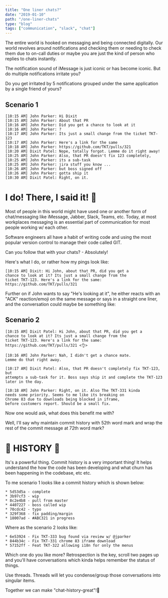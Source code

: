 ```yaml
---
title: "One liner chats?"
date: "2019-01-10"
path: "/one-liner-chats"
type: "blog"
tags: ["communication", "slack", "chat"]
---
```


The entire world is hooked on messaging and being connected digitally.
Our world revolves around notifications and checking them or needing to check them due to on-call duties or maybe you are just the kind of person who replies to chats instantly.

The notification sound of iMessage is just iconic or has become iconic. But do multiple notifications irritate you?

Do you get irritated by 5 notifications grouped under the same application by a single friend of yours?

## Scenario 1

```
[10:15 AM] John Parker: Hi Dixit
[10:15 AM] John Parker: About that PR
[10:16 AM] John Parker: Did you get a chance to look at it
[10:16 AM] John Parker: ?
[10:17 AM] John Parker: Its just a small change from the ticket TKT-123
[10:17 AM] John Parker: Here's a link for the same
[10:18 AM] John Parker: https://github.com/TKT/pulls/321
[10:20 AM] Dixit Patel: Nope, totally forgot. Lemme do it right away!
[10:25 AM] John Parker: Also, that PR doesn't fix 123 completely,
[10:25 AM] John Parker: its a sub-task
[10:25 AM] John Parker: jira stuff you know ...
[10:26 AM] John Parker: but boss signed off
[10:26 AM] John Parker: gotta ship it
[10:30 AM] Dixit Patel: Right, on it.
```

# I do! There, I said it! 🙈

Most of people in this world might have used one or another form of chat/messaging
like iMessage, Jabber, Slack, Teams, etc. Today, at most workplaces messaging is an essential part of communication for most people working w/ each other.

Software engineers all have a habit of writing code and
using the most popular version control to manage their code called GIT.

Can you follow that with your chats? - Absolutely!

Here's what I do, or rather how my pings look like:

```
[10:15 AM] Dixit: Hi John, about that PR, did you get a
chance to look at it? Its just a small change from the
ticket TKT-123. Here's a link for the same:
https://github.com/TKT/pulls/321
```

Further on if John wants to say "He's looking at it", he either reacts with
an "ACK" reaction/emoji on the same message or says in a straight one liner,
and the conversation could maybe be something like:

## Scenario 2

```
[10:15 AM] Dixit Patel: Hi John, about that PR, did you get a
chance to look at it? Its just a small change from the
ticket TKT-123. Here's a link for the same:
https://github.com/TKT/pulls/321 <👌>

[10:16 AM] John Parker: Nah, I didn't get a chance mate.
Lemme do that right away.

[10:17 AM] Dixit Patel: Also, that PR doesn't completely fix TKT-123, but
attempts a sub-task for it. Boss says ship it and complete the TKT-123
later in the day.

[10:18 AM] John Parker: Right, on it. Also The TKT-331 kinda
needs some priority. Seems to me like its breaking on
Chrome 83 due to downloads being blocked in iframe,
before customers report. Should be a small fix.
```

Now one would ask, what does this benefit me with?

Well, I'll say why maintain commit history with 52th word mark and wrap the rest of the commit message at 72th word mark?

# 📜 HISTORY 📜

Its's a powerful thing. Commit history is a very important thing!
It helps understand the how the code has been developing and what churn has
been happening in the codebase, etc etc.

To me scenario 1 looks like a commit history which is shown below:

```
* 5d53d5a - complete
* 3b97cf3 - wip
* 8c2e4b8 - pull from master
* 4407227 - boss called wip
* 70cdc42 - typo
* 329f368 - fix padding/margin
* 18007ad - #ABC321 in progress
```

Where as the scenario 2 looks like:

```
* 6e53924 - Fix TKT-333 bug found via review w/ @jparker
* 844b34c - Fix TKT-331 chrome 83 iframe download
* 57152ff - Feat TKT-322 allowing i18n for only the menus
```

Which one do you like more? Retrospection is the key, scroll two pages up and
you'll have conversations which kinda helps remember the status of things.

Use threads.
Threads will let you condense/group those conversations into singular items.

Together we can make "chat-history-great"!🍻
